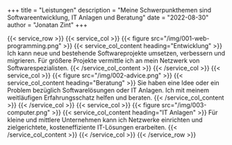 +++
title = "Leistungen"
description = "Meine Schwerpunkthemen sind Softwareentwicklung, IT Anlagen und Beratung"
date = "2022-08-30"
author = "Jonatan Zint"
+++

{{< service_row >}}
    {{< service_col >}}
        {{< figure src="/img/001-web-programming.png" >}}
        {{< service_col_content heading="Entwicklung" >}}
Ich kann neue und bestehende Softwareprojekte umsetzen, verbessern und migrieren. Für größere
Projekte vermittle ich an mein Netzwerk von Softwarespezialisten.
        {{< /service_col_content >}}
    {{< /service_col >}}
    {{< service_col >}}
        {{< figure src="/img/002-advice.png" >}}
        {{< service_col_content heading="Beratung" >}}
Sie haben eine Idee oder ein Problem bezüglich Softwarelösungen oder IT Anlagen. Ich mit meinem weitläufigen
Erfahrungsschatz helfen und beraten.
        {{< /service_col_content >}}
    {{< /service_col >}}
    {{< service_col >}}
        {{< figure src="/img/003-computer.png" >}}
        {{< service_col_content heading="IT Anlagen" >}}
Für kleine und mittlere Unternehmen kann ich Netzwerke einrichten und zielgerichtete, kosteneffiziente  IT-Lösungen erarbeiten.
        {{< /service_col_content >}}
    {{< /service_col >}}
{{< /service_row >}}